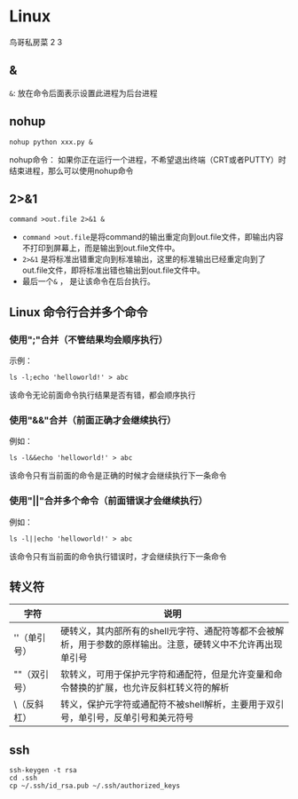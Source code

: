 # Linux 
鸟哥私房菜 2 3

## & 
`&`: 放在命令后面表示设置此进程为后台进程

## nohup
```
nohup python xxx.py &
```
nohup命令： 如果你正在运行一个进程，不希望退出终端（CRT或者PUTTY）时结束进程，那么可以使用nohup命令

## 2>&1
```
command >out.file 2>&1 &
```
- `command >out.file`是将command的输出重定向到out.file文件，即输出内容不打印到屏幕上，而是输出到out.file文件中。 
- `2>&1` 是将标准出错重定向到标准输出，这里的标准输出已经重定向到了out.file文件，即将标准出错也输出到out.file文件中。
- 最后一个`&` ， 是让该命令在后台执行。

## Linux 命令行合并多个命令
### 使用";"合并（不管结果均会顺序执行）
示例：
```
ls -l;echo 'helloworld!' > abc
```
该命令无论前面命令执行结果是否有错，都会顺序执行

### 使用"&&"合并（前面正确才会继续执行）
例如：
```
ls -l&&echo 'helloworld!' > abc
```
该命令只有当前面的命令是正确的时候才会继续执行下一条命令

### 使用"||"合并多个命令（前面错误才会继续执行）
例如：
```
ls -l||echo 'helloworld!' > abc
```
该命令只有当前面的命令执行错误时，才会继续执行下一条命令

##  转义符

|字符	|说明 |
| -------- | --------|
|''（单引号）	|硬转义，其内部所有的shell元字符、通配符等都不会被解析，用于参数的原样输出。注意，硬转义中不允许再出现单引号|
|""（双引号）|	软转义，可用于保护元字符和通配符，但是允许变量和命令替换的扩展，也允许反斜杠转义符的解析|
|\（反斜杠）|	转义，保护元字符或通配符不被shell解析，主要用于双引号，单引号，反单引号和美元符号|

## ssh
```
ssh-keygen -t rsa
cd .ssh
cp ~/.ssh/id_rsa.pub ~/.ssh/authorized_keys
```